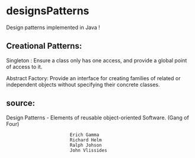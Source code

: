 # designsPatterns
Design patterns implemented in Java ! 

## Creational Patterns:

Singleton : Ensure a class only has one access, and provide a global point of access to it.

Abstract Factory: Provide an interface for creating families of related or independent objects without specifying their concrete classes. 

## source:
Design Patterns - Elements of reusable object-oriented Software. (Gang of Four)
		
							Erich Gamma
							Richard Helm
							Ralph Johson
							John Vlissides
